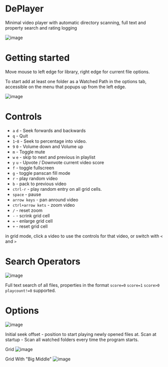 # DePlayer
Minimal video player with automatic directory scanning, full text and property search and rating logging

![image](https://github.com/dfaker/DePlayer/assets/35278260/94655ddb-8224-4395-898f-9dd4297ac801)



# Getting started

Move mouse to left edge for library, right edge for current file options.

To start add at least one folder as a Watched Path in the options tab, accessible on the menu that popups up from the left edge.

![image](https://github.com/dfaker/DePlayer/assets/35278260/ced65ba0-88e2-432e-a23d-26fedab0e76f)


# Controls


- `a` `d` - Seek forwards and backwards
- `q` - Quit
- `1`-`8` - Seek to percentage into video.
- `9` `0` - Volume down and Volume up
- `m` - Toggle mute
- `w` `e` - skip to next and previous in playlist
- `y` `u` - Upvote / Downvote current video score 
- `f` - toggle fullscreen
- `g` - toggle panscan fill mode
- `r` - play random video
- `b` - pack to previous video
- `ctrl-r` - play random entry on all grid cells.
- `space` - pause
- `arrow keys` - pan anround video
- `ctrl+arrow kets` - zoom video
- `/` - reset zoom
- `-` - scrink grid cell
- `=` - enlarge grid cell
- `+` - reset grid cell

in grid mode, click a video to use the controls for that video, or switch with `<` and `>`

# Search Operators
![image](https://github.com/dfaker/DePlayer/assets/35278260/641c0189-7578-461a-8e38-4e3108837fcd)

Full text search of all files, properties in the format `score=0` `score=1` `score>0` `playcount!=0` supported.

# Options
![image](https://github.com/dfaker/DePlayer/assets/35278260/d20a0a43-5b69-4900-8ab7-e87531b4a23f)

Initial seek offset - position to start playing newly opened files at.
Scan at startup - Scan all watched folders every time the program starts.

Grid
![image](https://github.com/dfaker/DePlayer/assets/35278260/4c08086f-e219-47fa-ba64-81a0d159b135) 


Grid With "Big Middle"
![image](https://github.com/dfaker/DePlayer/assets/35278260/e63ad9e9-bf56-4264-b721-48d9d974ee11)

